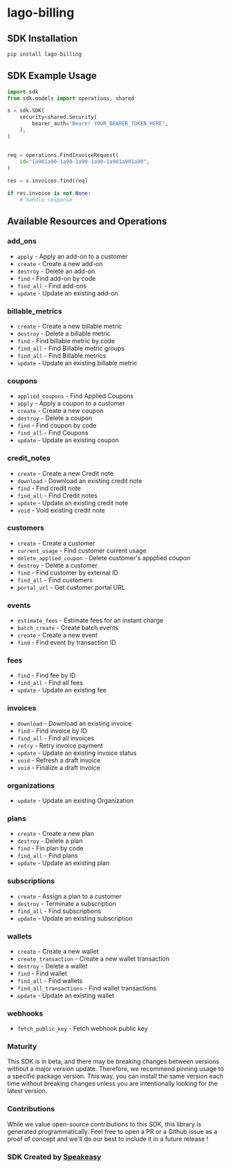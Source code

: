 # lago-billing

<!-- Start SDK Installation -->
## SDK Installation

```bash
pip install lago-billing
```
<!-- End SDK Installation -->

## SDK Example Usage
<!-- Start SDK Example Usage -->
```python
import sdk
from sdk.models import operations, shared

s = sdk.SDK(
    security=shared.Security(
        bearer_auth="Bearer YOUR_BEARER_TOKEN_HERE",
    ),
)


req = operations.FindInvoiceRequest(
    id="1a901a90-1a90-1a90-1a90-1a901a901a90",
)
    
res = s.invoices.find(req)

if res.invoice is not None:
    # handle response
```
<!-- End SDK Example Usage -->

<!-- Start SDK Available Operations -->
## Available Resources and Operations


### add_ons

* `apply` - Apply an add-on to a customer
* `create` - Create a new add-on
* `destroy` - Delete an add-on
* `find` - Find add-on by code
* `find_all` - Find add-ons
* `update` - Update an existing add-on

### billable_metrics

* `create` - Create a new billable metric
* `destroy` - Delete a billable metric
* `find` - Find billable metric by code
* `find_all` - Find Billable metric groups
* `find_all` - Find Billable metrics
* `update` - Update an existing billable metric

### coupons

* `applied_coupons` - Find Applied Coupons
* `apply` - Apply a coupon to a customer
* `create` - Create a new coupon
* `destroy` - Delete a coupon
* `find` - Find coupon by code
* `find_all` - Find Coupons
* `update` - Update an existing coupon

### credit_notes

* `create` - Create a new Credit note
* `download` - Download an existing credit note
* `find` - Find credit note
* `find_all` - Find Credit notes
* `update` - Update an existing credit note
* `void` - Void existing credit note

### customers

* `create` - Create a customer
* `current_usage` - Find customer current usage
* `delete_applied_coupon` - Delete customer's appplied coupon
* `destroy` - Delete a customer
* `find` - Find customer by external ID
* `find_all` - Find customers
* `portal_url` - Get customer portal URL

### events

* `estimate_fees` - Estimate fees for an instant charge
* `batch_create` - Create batch events
* `create` - Create a new event
* `find` - Find event by transaction ID

### fees

* `find` - Find fee by ID
* `find_all` - Find all fees
* `update` - Update an existing fee

### invoices

* `download` - Download an existing invoice
* `find` - Find invoice by ID
* `find_all` - Find all invoices
* `retry` - Retry invoice payment
* `update` - Update an existing invoice status
* `void` - Refresh a draft invoice
* `void` - Finalize a draft invoice

### organizations

* `update` - Update an existing Organization

### plans

* `create` - Create a new plan
* `destroy` - Delete a plan
* `find` - Fin plan by code
* `find_all` - Find plans
* `update` - Update an existing plan

### subscriptions

* `create` - Assign a plan to a customer
* `destroy` - Terminate a subscription
* `find_all` - Find subscriptions
* `update` - Update an existing subscription

### wallets

* `create` - Create a new wallet
* `create_transaction` - Create a new wallet transaction
* `destroy` - Delete a wallet
* `find` - Find wallet
* `find_all` - Find wallets
* `find_all_transactions` - Find wallet transactions
* `update` - Update an existing wallet

### webhooks

* `fetch_public_key` - Fetch webhook public key
<!-- End SDK Available Operations -->

### Maturity

This SDK is in beta, and there may be breaking changes between versions without a major version update. Therefore, we recommend pinning usage
to a specific package version. This way, you can install the same version each time without breaking changes unless you are intentionally
looking for the latest version.

### Contributions

While we value open-source contributions to this SDK, this library is generated programmatically.
Feel free to open a PR or a Github issue as a proof of concept and we'll do our best to include it in a future release !

### SDK Created by [Speakeasy](https://docs.speakeasyapi.dev/docs/using-speakeasy/client-sdks)
